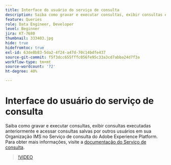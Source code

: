 ```yaml
---
title: Interface do usuário do serviço de consulta
description: Saiba como gravar e executar consultas, exibir consultas executadas anteriormente e acessar consultas salvas por outros usuários em sua Organização IMS no serviço de consulta do Adobe Experience Platform.
feature: Queries
role: Data Engineer, Developer
level: Beginner
jira: KT-7680
thumbnail: 333403.jpg
hide: true
hidefromtoc: true
exl-id: 63de8b83-5da2-4f24-a47d-70c14bdfe437
source-git-commit: f5f3dcc655fffc056fe95c33a3cd7abba24d7f3a
workflow-type: tm+mt
source-wordcount: '72'
ht-degree: 40%

---
```


# Interface do usuário do serviço de consulta

Saiba como gravar e executar consultas, exibir consultas executadas anteriormente e acessar consultas salvas por outros usuários em sua Organização IMS no Serviço de consulta do Adobe Experience Platform. Para obter mais informações, visite a [documentação do Serviço de consulta](https://experienceleague.adobe.com/docs/experience-platform/query/home.html?lang=pt-BR).

>[!VIDEO](https://video.tv.adobe.com/v/333403?learn=on&enablevpops)
